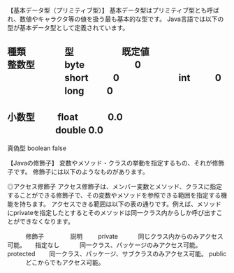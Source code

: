 【基本データ型（プリミティブ型）】
基本データ型はプリミティブ型とも呼ばれ、数値やキャラクタ等の値を扱う最も基本的な型です。
Java言語では以下の型が基本データ型として定義されています。


 種類	　　　　型	　　　　　既定値	
整数型　　　 byte	　　　　　	0	
　　　　　　 short	 　	　 0	
　　　　　　 int		　   　 0	
　　　　　　 long		　　    0	
--------------------------------
小数型	　　 float	 	　　　0.0	
　　　　　 double		     0.0	
--------------------------------
真偽型	   boolean	     false	

【Javaの修飾子】 
変数やメソッド・クラスの挙動を指定するもの、それが修飾子です。 修飾子には以下のようなものがあります。

◎アクセス修飾子
アクセス修飾子は、メンバー変数とメソッド、クラスに指定することができる修飾子で、その変数やメソッドを参照できる範囲を指定する機能を持ちます。 アクセスできる範囲は以下の表の通りです。例えば、メソッドにprivateを指定したとするとそのメソッドは同一クラス内からしか呼び出すことができなくなります。

　　　修飾子 　　　　説明 　　 
   private　　　 同じクラス内からのみアクセス可能。 　
   指定なし 　　　同一クラス、パッケージのみアクセス可能。
   protected 　　同一クラス、パッケージ、サブクラスのみアクセス可能。
   public 　　　どこからでもアクセス可能。
